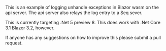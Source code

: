This is an example of logging unhandle exceptions in Blazor wasm on the api server.
The api server also relays the log entry to a Seq sever.

This is currently targeting .Net 5 preview 8. This does work with .Net Core 3.1 Blazer 3.2, however.

If anyone has any suggestions on how to improve this please submit a pull request.

